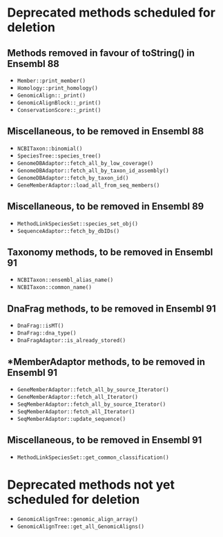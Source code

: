 # Deprecated methods scheduled for deletion

## Methods removed in favour of toString() in Ensembl 88

* `Member::print_member()`
* `Homology::print_homology()`
* `GenomicAlign::_print()`
* `GenomicAlignBlock::_print()`
* `ConservationScore::_print()`

## Miscellaneous, to be removed in Ensembl 88

* `NCBITaxon::binomial()`
* `SpeciesTree::species_tree()`
* `GenomeDBAdaptor::fetch_all_by_low_coverage()`
* `GenomeDBAdaptor::fetch_all_by_taxon_id_assembly()`
* `GenomeDBAdaptor::fetch_by_taxon_id()`
* `GeneMemberAdaptor::load_all_from_seq_members()`

## Miscellaneous, to be removed in Ensembl 89

* `MethodLinkSpeciesSet::species_set_obj()`
* `SequenceAdaptor::fetch_by_dbIDs()`

## Taxonomy methods, to be removed in Ensembl 91

* `NCBITaxon::ensembl_alias_name()`
* `NCBITaxon::common_name()`

## DnaFrag methods, to be removed in Ensembl 91

* `DnaFrag::isMT()`
* `DnaFrag::dna_type()`
* `DnaFragAdaptor::is_already_stored()`

## \*MemberAdaptor methods, to be removed in Ensembl 91

* `GeneMemberAdaptor::fetch_all_by_source_Iterator()`
* `GeneMemberAdaptor::fetch_all_Iterator()`
* `SeqMemberAdaptor::fetch_all_by_source_Iterator()`
* `SeqMemberAdaptor::fetch_all_Iterator()`
* `SeqMemberAdaptor::update_sequence()`

## Miscellaneous, to be removed in Ensembl 91

* `MethodLinkSpeciesSet::get_common_classification()`

# Deprecated methods not yet scheduled for deletion

* `GenomicAlignTree::genomic_align_array()`
* `GenomicAlignTree::get_all_GenomicAligns()`

